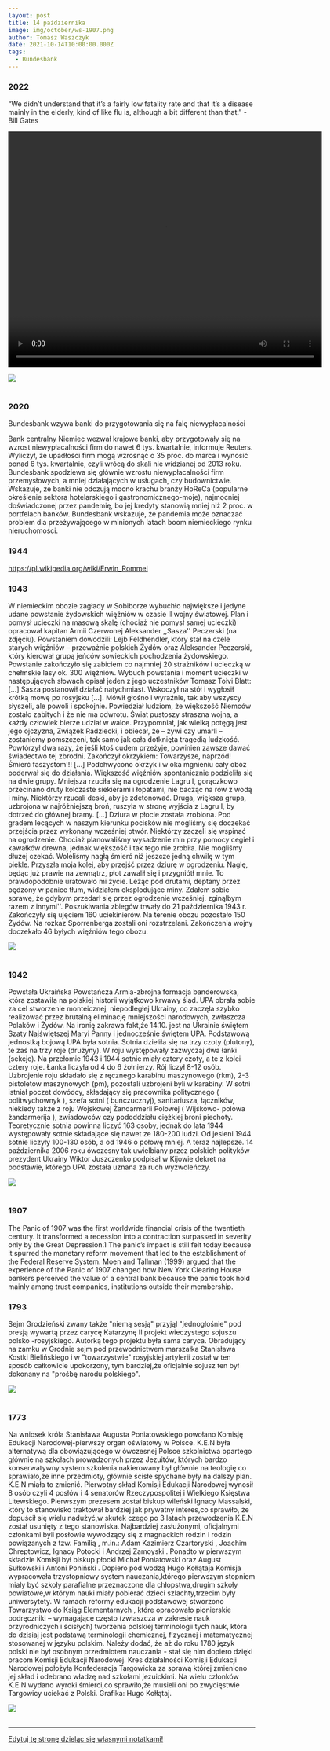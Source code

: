 ```yaml
---
layout: post
title: 14 października
image: img/october/ws-1907.png
author: Tomasz Waszczyk
date: 2021-10-14T10:00:00.000Z
tags:
  - Bundesbank
---
```


### 2022

“We didn’t understand that it’s a fairly low fatality rate and that it’s a disease mainly in the elderly, kind of like flu is, although a bit different than that.” - Bill Gates

<video width="640" height="480" controls>
<source src="./movies/october/gates.mp4" type="video/mp4">
Your browser does not support the video tag.
</video>

<img src="./img/october/johncarvalho.jpeg"><br><br>

### 2020

Bundesbank wzywa banki do przygotowania się na falę niewypłacalności

Bank centralny Niemiec wezwał krajowe banki, aby przygotowały się na wzrost niewypłacalności firm do nawet 6 tys. kwartalnie, informuje Reuters.
Wyliczył, że upadłości firm mogą wzrosnąć o 35 proc. do marca i wynosić ponad 6 tys. kwartalnie, czyli wrócą do skali nie widzianej od 2013 roku. Bundesbank spodziewa się głównie wzrostu niewypłacalności firm przemysłowych, a mniej działających w usługach, czy budownictwie. Wskazuje, że banki nie odczują mocno krachu branży HoReCa (popularne określenie sektora hotelarskiego i gastronomicznego-moje), najmocniej doświadczonej przez pandemię, bo jej kredyty stanowią mniej niż 2 proc. w portfelach banków. Bundesbank wskazuje, że pandemia może oznaczać problem dla przeżywającego w minionych latach boom niemieckiego rynku nieruchomości.

### 1944

https://pl.wikipedia.org/wiki/Erwin_Rommel

### 1943

W niemieckim obozie zagłady w Sobiborze wybuchło największe i jedyne udane powstanie żydowskich więźniów w czasie II wojny światowej. Plan i pomysł ucieczki na masową skalę (chociaż nie pomysł samej ucieczki) opracował kapitan Armii Czerwonej Aleksander ,,Sasza'' Peczerski (na zdjęciu). Powstaniem dowodzili: Lejb Feldhendler, który stał na czele starych więźniów – przeważnie polskich Żydów oraz Aleksander Peczerski, który kierował grupą jeńców sowieckich pochodzenia żydowskiego. Powstanie zakończyło się zabiciem co najmniej 20 strażników i ucieczką w chełmskie lasy ok. 300 więźniów. Wybuch powstania i moment ucieczki w następujących słowach opisał jeden z jego uczestników Tomasz Toivi Blatt: […] Sasza postanowił działać natychmiast. Wskoczył na stół i wygłosił krótką mowę po rosyjsku […]. Mówił głośno i wyraźnie, tak aby wszyscy słyszeli, ale powoli i spokojnie. Powiedział ludziom, że większość Niemców zostało zabitych i że nie ma odwrotu. Świat pustoszy straszna wojna, a każdy człowiek bierze udział w walce. Przypomniał, jak wielką potęgą jest jego ojczyzna, Związek Radziecki, i obiecał, że – żywi czy umarli – zostaniemy pomszczeni, tak samo jak cała dotknięta tragedią ludzkość. Powtórzył dwa razy, że jeśli ktoś cudem przeżyje, powinien zawsze dawać świadectwo tej zbrodni. Zakończył okrzykiem: Towarzysze, naprzód! Śmierć faszystom!!! […] Podchwycono okrzyk i w oka mgnieniu cały obóz poderwał się do działania. Większość więźniów spontanicznie podzieliła się na dwie grupy. Mniejsza rzuciła się na ogrodzenie Lagru I, gorączkowo przecinano druty kolczaste siekierami i łopatami, nie bacząc na rów z wodą i miny. Niektórzy rzucali deski, aby je zdetonować. Druga, większa grupa, uzbrojona w najróżniejszą broń, ruszyła w stronę wyjścia z Lagru I, by dotrzeć do głównej bramy. [...] Dziura w płocie została zrobiona. Pod gradem lecących w naszym kierunku pocisków nie mogliśmy się doczekać przejścia przez wykonany wcześniej otwór. Niektórzy zaczęli się wspinać na ogrodzenie. Chociaż planowaliśmy wysadzenie min przy pomocy cegieł i kawałków drewna, jednak większość i tak tego nie zrobiła. Nie mogliśmy dłużej czekać. Woleliśmy nagłą śmierć niż jeszcze jedną chwilę w tym piekle. Przyszła moja kolej, aby przejść przez dziurę w ogrodzeniu. Naglę, będąc już prawie na zewnątrz, płot zawalił się i przygniótł mnie. To prawdopodobnie uratowało mi życie. Leżąc pod drutami, deptany przez pędzony w panice tłum, widziałem eksplodujące miny. Zdałem sobie sprawę, że gdybym przedarł się przez ogrodzenie wcześniej, zginąłbym razem z innymi''. Poszukiwania zbiegów trwały do 21 października 1943 r. Zakończyły się ujęciem 160 uciekinierów. Na terenie obozu pozostało 150 Żydów. Na rozkaz Sporrenberga zostali oni rozstrzelani. Zakończenia wojny doczekało 46 byłych więźniów tego obozu.

<img src="./img/october/sobibor.jpg"/><br><br>

### 1942

Powstała Ukraińska Powstańcza Armia-zbrojna formacja banderowska, która zostawiła na polskiej historii wyjątkowo krwawy ślad.
UPA obrała sobie za cel stworzenie monteicznej, niepodległej Ukrainy, co zaczęła szybko realizować przez brutalną eliminację mniejszości narodowych, zwłaszcza Polaków i Żydów.
Na ironię zakrawa fakt,że 14.10. jest na Ukrainie świętem Szaty Najświętszej Maryi Panny i jednocześnie świętem UPA.
Podstawową jednostką bojową UPA była
sotnia. Sotnia dzieliła się na trzy czoty
(plutony), te zaś na trzy roje (drużyny). W roju
występowały zazwyczaj dwa łanki (sekcje).
Na przełomie 1943 i 1944 sotnie miały cztery
czoty, a te z kolei cztery roje. Łanka liczyła
od 4 do 6 żołnierzy. Rój liczył 8-12 osób.
Uzbrojenie roju składało się z ręcznego
karabinu maszynowego (rkm), 2-3 pistoletów
maszynowych (pm), pozostali uzbrojeni byli w
karabiny. W sotni istniał poczet dowódcy,
składający się pracownika politycznego
( politwychownyk ), szefa sotni ( buńczucznyj),
sanitariusza, łączników, niekiedy także z roju
Wojskowej Żandarmerii Polowej ( Wijśkowo-
polowa żandarmerija ), zwiadowców czy
pododdziału ciężkiej broni piechoty.
Teoretycznie sotnia powinna liczyć 163 osoby,
jednak do lata 1944 występowały sotnie
składające się nawet ze 180-200 ludzi. Od
jesieni 1944 sotnie liczyły 100-130 osób, a od
1946 o połowę mniej.
A teraz najlepsze. 14 października 2006 roku ówczesny tak uwielbiany przez polskich polityków prezydent Ukrainy Wiktor Juszczenko podpisał w Kijowie dekret na podstawie, którego UPA została uznana za ruch wyzwoleńczy.

<img src="./img/october/upa.jpg"/><br><br>

### 1907

The Panic of 1907 was the first worldwide financial crisis of the twentieth century. It transformed a recession into a contraction surpassed in severity only by the Great Depression.1 The panic’s impact is still felt today because it spurred the monetary reform movement that led to the establishment of the Federal Reserve System. Moen and Tallman (1999) argued that the experience of the Panic of 1907 changed how New York Clearing House bankers perceived the value of a central bank because the panic took hold mainly among trust companies, institutions outside their membership.

### 1793

Sejm Grodzieński zwany także "niemą sesją" przyjął "jednogłośnie" pod presją wywartą przez carycę Katarzynę II projekt wieczystego sojuszu polsko -rosyjskiego. Autorką tego projektu była sama caryca. Obradujący na zamku w Grodnie sejm pod przewodnictwem marszałka Stanisława Kostki Bielińskiego i w "towarzystwie" rosyjskiej artylerii został w ten sposób całkowicie upokorzony, tym bardziej,że oficjalnie sojusz ten był dokonany na "prośbę narodu polskiego".

<img src="./img/october/sesjaniema.jpg"><br><br>

### 1773

Na wniosek króla Stanisława Augusta Poniatowskiego powołano Komisję Edukacji Narodowej-pierwszy organ oświatowy w Polsce. K.E.N była alternatywą dla obowiązującego w ówczesnej Polsce szkolnictwa opartego głównie na szkołach prowadzonych przez Jezuitów, których bardzo konserwatywny system szkolenia nakierowany był głównie na teologię co sprawiało,że inne przedmioty, głównie ścisłe spychane były na dalszy plan. K.E.N miała to zmienić.
Pierwotny skład Komisji Edukacji Narodowej wynosił 8 osób czyli 4 posłów i 4 senatorów Rzeczypospolitej i Wielkiego Księstwa Litewskiego. Pierwszym prezesem został biskup wileński Ignacy Massalski, który to stanowisko traktował bardziej jak prywatny interes,co sprawiło, że dopuścił się wielu nadużyć,w skutek czego po 3 latach przewodzenia K.E.N został usunięty z tego stanowiska. Najbardziej
zasłużonymi, oficjalnymi członkami byli
posłowie wywodzący się z magnackich rodzin
i rodzin powiązanych z tzw. Familią , m.in.:
Adam Kazimierz Czartoryski , Joachim
Chreptowicz, Ignacy Potocki i Andrzej
Zamoyski . Ponadto w pierwszym składzie
Komisji był biskup płocki Michał Poniatowski
oraz August Sułkowski i Antoni Poniński .
Dopiero pod wodzą Hugo Kołłątaja Komisja wypracowała trzystopniowy system nauczania,którego pierwszym stopniem miały być szkoły parafialne przeznaczone dla chłopstwa,drugim szkoły powiatowe,w którym nauki miały pobierać dzieci szlachty,trzecim były uniwersytety.
W ramach reformy edukacji podstawowej
stworzono Towarzystwo do Ksiąg
Elementarnych , które opracowało pionierskie
podręczniki – wymagające często (zwłaszcza
w zakresie nauk przyrodniczych i ścisłych)
tworzenia polskiej terminologii tych nauk,
która do dzisiaj jest podstawą terminologii
chemicznej, fizycznej i matematycznej
stosowanej w języku polskim. Należy dodać,
że aż do roku 1780 język polski nie był
osobnym przedmiotem nauczania - stał się
nim dopiero dzięki pracom Komisji Edukacji
Narodowej.
Kres działalności Komisji Edukacji Narodowej położyła Konfederacja Targowicka za sprawą której zmieniono jej skład i odebrano władzę nad szkołami jezuickimi. Na wielu członków K.E.N wydano wyroki śmierci,co sprawiło,że musieli oni po zwycięstwie Targowicy uciekać z Polski.
Grafika: Hugo Kołłątaj.

<img src="./img/october/kollataj.jpg"/><br><br>

---

<a href="https://github.com/TomaszWaszczyk/historia.waszczyk.com/edit/master/src/content/october-14.md" target="_blank">Edytuj tę stronę dzieląc się własnymi notatkami!</a>
